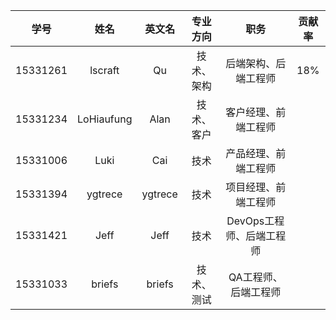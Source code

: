 |学号|姓名|英文名|专业方向|职务|贡献率
|:--:|:--:|:--:|:--:|:--:|:--:|
|15331261|lscraft|Qu|技术、架构|后端架构、后端工程师|18%|
|15331234|LoHiaufung|Alan|技术、客户|客户经理、前端工程师| |
|15331006|Luki|Cai|技术|产品经理、前端工程师| |
|15331394|ygtrece|ygtrece|技术|项目经理、前端工程师| |
|15331421|Jeff|Jeff|技术|DevOps工程师、后端工程师| |
|15331033|briefs|briefs|技术、测试|QA工程师、后端工程师| |
